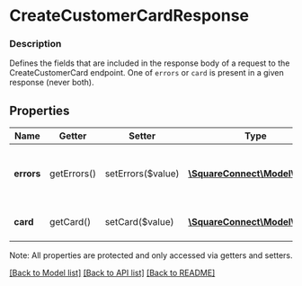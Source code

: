 # CreateCustomerCardResponse

### Description

Defines the fields that are included in the response body of a request to the CreateCustomerCard endpoint.  One of `errors` or `card` is present in a given response (never both).

## Properties
Name | Getter | Setter | Type | Description | Notes
------------ | ------------- | ------------- | ------------- | ------------- | -------------
**errors** | getErrors() | setErrors($value) | [**\SquareConnect\Model\Error[]**](Error.md) | Any errors that occurred during the request. | [optional] 
**card** | getCard() | setCard($value) | [**\SquareConnect\Model\Card**](Card.md) | The created card on file. | [optional] 

Note: All properties are protected and only accessed via getters and setters.

[[Back to Model list]](../../README.md#documentation-for-models) [[Back to API list]](../../README.md#documentation-for-api-endpoints) [[Back to README]](../../README.md)

